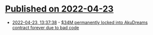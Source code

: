 # [Published on 2022-04-23](index.md)

* [2022-04-23, 13:37:38](https://news.ycombinator.com/item?id=31134154) - [$34M permanently locked into AkuDreams contract forever due to bad code](https://twitter.com/0xfoobar/status/1517680400142716929)
